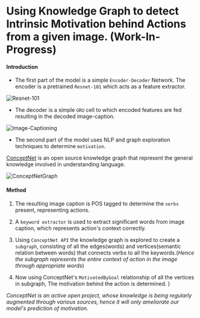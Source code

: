 # Using Knowledge Graph to detect Intrinsic Motivation behind Actions from a given image. (Work-In-Progress)
#### Introduction
- The first part of the model is a simple `Encoder-Decoder` Network. The encoder is a pretrained `Resnet-101` which acts as a feature extractor.


![Resnet-101](https://www.jeremyjordan.me/content/images/2018/04/Screen-Shot-2018-04-16-at-6.30.05-PM.png)

- The decoder is a simple `GRU` cell to which encoded features are fed resulting in the decoded image-caption.

![Image-Captioning](https://cdn-images-1.medium.com/max/1600/1*6BFOIdSHlk24Z3DFEakvnQ.png)

- The second part of the model uses NLP and graph exploration techniques to determine `motivation`. 

[ConceptNet](http://conceptnet.io) is an open source knowledge graph that represent the general knowledge involved in understanding language.

![ConceptNetGraph](https://i.dailymail.co.uk/i/pix/2015/10/08/09/2D31263700000578-3264560-ConceptNet_is_an_open_source_project_run_by_the_MIT_Common_Sense-a-9_1444294781970.jpg)

#### Method
  1. The resulting image caption is POS tagged to determine the `verbs` present, representing actions.
  
  2. A `keyword extractor` is used to extract significant words from image caption, which represents action's context correctly. 
  
  3. Using `ConceptNet API` the knowledge graph is explored to create a `subgraph`, consisting of all the edges(words) and vertices(semantic relation between words) that connects verbs to all the keywords.(*Hence the subgraph represents the entire context of action in the image through appropriate words*)
  
  4. Now using ConceptNet's `MotivatedByGoal` relationship of all the vertices in subgraph, The motivation behind the action is determined.
)
  



*ConceptNet is an active open project, whose knowledge is being regularly augmented through various sources, hence it will  only ameliorate our model's prediction of motivation.*   
